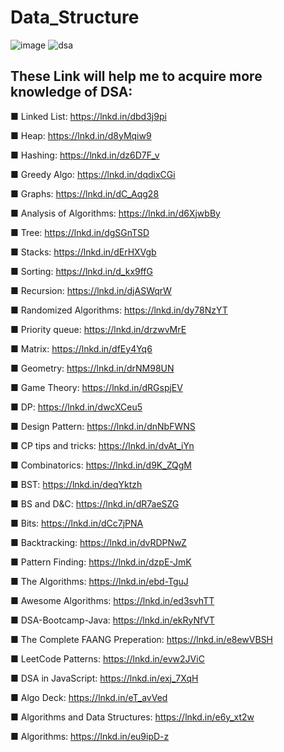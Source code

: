 
 # Data_Structure
![image](https://github.com/AvisheikhKundu/Data_Structure/assets/99108598/1bdcebc0-2b57-4667-90a9-94371252bafb)
![dsa](https://github.com/AvisheikhKundu/Data_Structure/assets/99108598/ed548e9b-1d1b-4c26-aa89-a0131b37a06d)





## These Link will help me to acquire more knowledge of DSA: 

■ Linked List: https://lnkd.in/dbd3j9pi

■ Heap: https://lnkd.in/d8yMqiw9

■ Hashing: https://lnkd.in/dz6D7F_v

■ Greedy Algo: https://lnkd.in/dqdixCGi

■ Graphs: https://lnkd.in/dC_Aqg28

■ Analysis of Algorithms: https://lnkd.in/d6XjwbBy

■ Tree: https://lnkd.in/dgSGnTSD

■ Stacks: https://lnkd.in/dErHXVgb

■ Sorting: https://lnkd.in/d_kx9ffG

■ Recursion: https://lnkd.in/djASWqrW

■ Randomized Algorithms: https://lnkd.in/dy78NzYT

■ Priority queue: https://lnkd.in/drzwvMrE

■ Matrix: https://lnkd.in/dfEy4Yq6

■ Geometry: https://lnkd.in/drNM98UN

■ Game Theory: https://lnkd.in/dRGspjEV

■ DP: https://lnkd.in/dwcXCeu5

■ Design Pattern: https://lnkd.in/dnNbFWNS

■ CP tips and tricks: https://lnkd.in/dvAt_iYn

■ Combinatorics: https://lnkd.in/d9K_ZQgM

■ BST: https://lnkd.in/deqYktzh

■ BS and D&C: https://lnkd.in/dR7aeSZG

■ Bits: https://lnkd.in/dCc7jPNA

■ Backtracking: https://lnkd.in/dvRDPNwZ

■ Pattern Finding: https://lnkd.in/dzpE-JmK

■ The Algorithms: https://lnkd.in/ebd-TguJ

■ Awesome Algorithms: https://lnkd.in/ed3svhTT

■ DSA-Bootcamp-Java: https://lnkd.in/ekRyNfVT

■ The Complete FAANG Preperation: https://lnkd.in/e8ewVBSH

■ LeetCode Patterns: https://lnkd.in/evw2JViC

■ DSA in JavaScript: https://lnkd.in/exj_7XqH

■ Algo Deck: https://lnkd.in/eT_avVed

■ Algorithms and Data Structures: https://lnkd.in/e6y_xt2w

■ Algorithms: https://lnkd.in/eu9ipD-z
